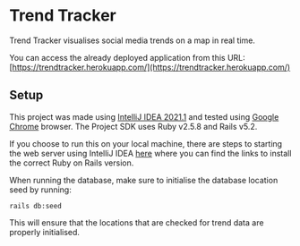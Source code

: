 # Trend Tracker

Trend Tracker visualises social media trends on a map in real time.


You can access the already deployed application from this URL:  
[https://trendtracker.herokuapp.com/](https://trendtracker.herokuapp.com/)

## Setup

This project was made using [IntelliJ IDEA 2021.1](https://www.jetbrains.com/idea/download/#section=windows) and tested using [Google Chrome](https://www.google.com/intl/en_uk/chrome/) browser. The Project SDK uses Ruby v2.5.8 and Rails v5.2.

If you choose to run this on your local machine, there are steps to starting the web server using IntelliJ IDEA [here](https://www.jetbrains.com/help/idea/get-started.html#interpreter) where you can find the links to install the correct Ruby on Rails version.  

When running the database, make sure to initialise the database location seed by running:
```
rails db:seed
```
This will ensure that the locations that are checked for trend data are properly initialised.

